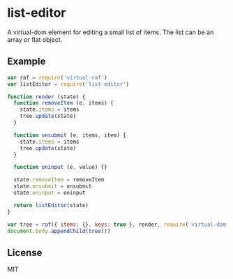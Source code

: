 # list-editor

A virtual-dom element for editing a small list of items. The list can be an array or flat object.

## Example

```js
var raf = require('virtual-raf')
var listEditor = require('list-editor')

function render (state) {
  function removeItem (e, items) {
    state.items = items
    tree.update(state)
  }

  function onsubmit (e, items, item) {
    state.items = items
    tree.update(state)
  }

  function oninput (e, value) {}

  state.removeItem = removeItem
  state.onsubmit = onsubmit
  state.oninput = oninput

  return listEditor(state)
}

var tree = raf({ items: {}, keys: true }, render, require('virtual-dom'))
document.body.appendChild(tree())
```

## License
MIT

